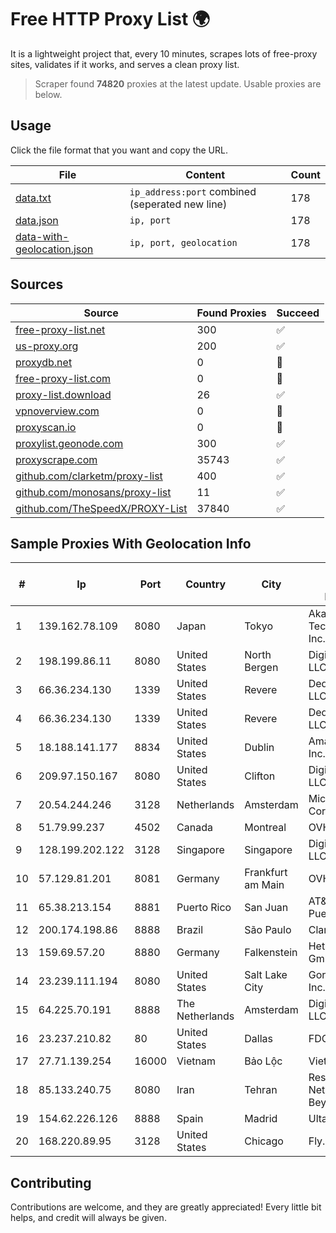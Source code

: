 
# Free HTTP Proxy List 🌍

It is a lightweight project that, every 10 minutes, scrapes lots of free-proxy sites, validates if it works, and serves a clean proxy list.


> Scraper found **74820** proxies at the latest update. Usable proxies are below.

## Usage

Click the file format that you want and copy the URL.


|File|Content|Count|
|----|-------|-----|
|[data.txt](https://raw.githubusercontent.com/themiralay/Proxy-List-World/master/data.txt)|`ip_address:port` combined (seperated new line)|178|
|[data.json](https://raw.githubusercontent.com/themiralay/Proxy-List-World/master/data.json)|`ip, port`|178|
|[data-with-geolocation.json](https://raw.githubusercontent.com/themiralay/Proxy-List-World/master/data-with-geolocation.json)|`ip, port, geolocation`|178|

## Sources

|Source|Found Proxies|Succeed|
|------|-------------|-------|
|[free-proxy-list.net](https://free-proxy-list.net)|300|✅|
|[us-proxy.org](https://www.us-proxy.org)|200|✅|
|[proxydb.net](http://proxydb.net)|0|🚫|
|[free-proxy-list.com](https://free-proxy-list.com/?page=&port=&type%5B%5D=http&type%5B%5D=https&up_time=0&search=Search)|0|🚫|
|[proxy-list.download](https://www.proxy-list.download/HTTP)|26|✅|
|[vpnoverview.com](https://vpnoverview.com/privacy/anonymous-browsing/free-proxy-servers)|0|🚫|
|[proxyscan.io](https://www.proxyscan.io)|0|🚫|
|[proxylist.geonode.com](https://proxylist.geonode.com/api/proxy-list?limit=300&page=1&sort_by=lastChecked&sort_type=desc&protocols=http,https)|300|✅|
|[proxyscrape.com](https://api.proxyscrape.com/v2/?request=displayproxies&protocol=http&timeout=10000&country=all&ssl=all&anonymity=all)|35743|✅|
|[github.com/clarketm/proxy-list](https://raw.githubusercontent.com/clarketm/proxy-list/master/proxy-list-raw.txt)|400|✅|
|[github.com/monosans/proxy-list](https://raw.githubusercontent.com/monosans/proxy-list/main/proxies/http.txt)|11|✅|
|[github.com/TheSpeedX/PROXY-List](https://raw.githubusercontent.com/TheSpeedX/PROXY-List/master/http.txt)|37840|✅|


## Sample Proxies With Geolocation Info

|#|Ip|Port|Country|City|Internet Service Provider|
|-|--|----|-------|----|-------------------------|
|1|139.162.78.109|8080|Japan|Tokyo|Akamai Technologies, Inc.|
|2|198.199.86.11|8080|United States|North Bergen|DigitalOcean, LLC|
|3|66.36.234.130|1339|United States|Revere|DediOutlet, LLC|
|4|66.36.234.130|1339|United States|Revere|DediOutlet, LLC|
|5|18.188.141.177|8834|United States|Dublin|Amazon.com, Inc.|
|6|209.97.150.167|8080|United States|Clifton|DigitalOcean, LLC|
|7|20.54.244.246|3128|Netherlands|Amsterdam|Microsoft Corporation|
|8|51.79.99.237|4502|Canada|Montreal|OVH SAS|
|9|128.199.202.122|3128|Singapore|Singapore|DigitalOcean, LLC|
|10|57.129.81.201|8081|Germany|Frankfurt am Main|OVH SAS|
|11|65.38.213.154|8881|Puerto Rico|San Juan|AT&T Mobility Puerto Rico|
|12|200.174.198.86|8888|Brazil|São Paulo|Claro S.A|
|13|159.69.57.20|8880|Germany|Falkenstein|Hetzner Online GmbH|
|14|23.239.111.194|8080|United States|Salt Lake City|GorillaServers, Inc.|
|15|64.225.70.191|8888|The Netherlands|Amsterdam|DigitalOcean, LLC|
|16|23.237.210.82|80|United States|Dallas|FDCservers.net|
|17|27.71.139.254|16000|Vietnam|Bảo Lộc|Viettel Group|
|18|85.133.240.75|8080|Iran|Tehran|Respina Networks & Beyond PJSC|
|19|154.62.226.126|8888|Spain|Madrid|Ultahost, Inc.|
|20|168.220.89.95|3128|United States|Chicago|Fly.io, Inc.|



## Contributing

Contributions are welcome, and they are greatly appreciated! Every
little bit helps, and credit will always be given.

